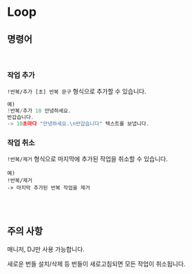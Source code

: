 # Loop

## 명령어
<br>

### 작업 추가

`!반복/추가 [초] 반복 문구` 형식으로 추가할 수 있습니다.
```javascript
예)
!반복/추가 10 안녕하세요.
반갑습니다.
-> 10초마다 "안녕하세요.\n반갑습니다" 텍스트를 보냅니다.
```

### 작업 취소

`!반복/제거` 형식으로 마지막에 추가된 작업을 취소할 수 있습니다.
```javasript
예)
!반복/제거
-> 마지막 추가된 반복 작업을 제거
```
<br><br>

## 주의 사항


매니저, DJ만 사용 가능합니다.

새로운 번들 설치/삭제 등 번들이 새로고침되면 모든 작업이 취소됩니다.
